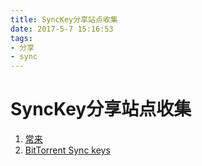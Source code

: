 ```yaml
---
title: SyncKey分享站点收集
date: 2017-5-7 15:16:53
tags:
- 分享
- sync
---
```

#  SyncKey分享站点收集
1. [常来](http://changlai.net/)
2. [BitTorrent Sync keys](http://btsynckeys.com/)